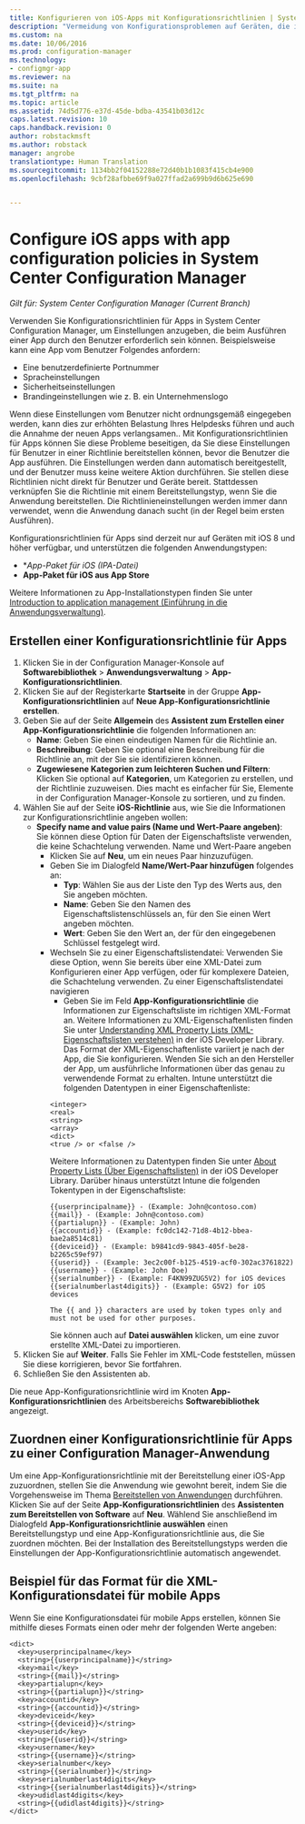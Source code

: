```yaml
---
title: Konfigurieren von iOS-Apps mit Konfigurationsrichtlinien | System Center Configuration Manager
description: "Vermeidung von Konfigurationsproblemen auf Geräten, die iOS 8 oder höher ausführen, durch Bereitstellung von Richtlinien zur Konfiguration von Apps an Benutzer vor dem Ausführen von Apps."
ms.custom: na
ms.date: 10/06/2016
ms.prod: configuration-manager
ms.technology:
- configmgr-app
ms.reviewer: na
ms.suite: na
ms.tgt_pltfrm: na
ms.topic: article
ms.assetid: 74d5d776-e37d-45de-bdba-43541b03d12c
caps.latest.revision: 10
caps.handback.revision: 0
author: robstackmsft
ms.author: robstack
manager: angrobe
translationtype: Human Translation
ms.sourcegitcommit: 1134bb2f04152288e72d40b1b1083f415cb4e900
ms.openlocfilehash: 9cbf28afbbe69f9a027ffad2a699b9d6b625e690


---
```

# <a name="configure-ios-apps-with-app-configuration-policies-in-system-center-configuration-manager"></a>Configure iOS apps with app configuration policies in System Center Configuration Manager

*Gilt für: System Center Configuration Manager (Current Branch)*


Verwenden Sie Konfigurationsrichtlinien für Apps in System Center Configuration Manager, um Einstellungen anzugeben, die beim Ausführen einer App durch den Benutzer erforderlich sein können. Beispielsweise kann eine App vom Benutzer Folgendes anfordern:
- Eine benutzerdefinierte Portnummer
- Spracheinstellungen
- Sicherheitseinstellungen
- Brandingeinstellungen wie z. B. ein Unternehmenslogo

Wenn diese Einstellungen vom Benutzer nicht ordnungsgemäß eingegeben werden, kann dies zur erhöhten Belastung Ihres Helpdesks führen und auch die Annahme der neuen Apps verlangsamen..
Mit Konfigurationsrichtlinien für Apps können Sie diese Probleme beseitigen, da Sie diese Einstellungen für Benutzer in einer Richtlinie bereitstellen können, bevor die Benutzer die App ausführen. Die Einstellungen werden dann automatisch bereitgestellt, und der Benutzer muss keine weitere Aktion durchführen.
Sie stellen diese Richtlinien nicht direkt für Benutzer und Geräte bereit. Stattdessen verknüpfen Sie die Richtlinie mit einem Bereitstellungstyp, wenn Sie die Anwendung bereitstellen. Die Richtlinieneinstellungen werden immer dann verwendet, wenn die Anwendung danach sucht (in der Regel beim ersten Ausführen).

Konfigurationsrichtlinien für Apps sind derzeit nur auf Geräten mit iOS 8 und höher verfügbar, und unterstützen die folgenden Anwendungstypen:

- **App-Paket für iOS (*IPA-Datei)**
- **App-Paket für iOS aus App Store**

Weitere Informationen zu App-Installationstypen finden Sie unter [Introduction to application management (Einführung in die Anwendungsverwaltung)](/sccm/apps/understand/introduction-to-application-management).

## <a name="create-an-app-configuration-policy"></a>Erstellen einer Konfigurationsrichtlinie für Apps

1. Klicken Sie in der Configuration Manager-Konsole auf **Softwarebibliothek** > **Anwendungsverwaltung** > **App-Konfigurationsrichtlinien**.
3. Klicken Sie auf der Registerkarte **Startseite** in der Gruppe **App-Konfigurationsrichtlinien** auf **Neue App-Konfigurationsrichtlinie erstellen**.
4. Geben Sie auf der Seite **Allgemein** des **Assistent zum Erstellen einer App-Konfigurationsrichtlinie** die folgenden Informationen an:
    - **Name**: Geben Sie einen eindeutigen Namen für die Richtlinie an.
    - **Beschreibung**: Geben Sie optional eine Beschreibung für die Richtlinie an, mit der Sie sie identifizieren können.
    - **Zugewiesene Kategorien zum leichteren Suchen und Filtern**: Klicken Sie optional auf **Kategorien**, um Kategorien zu erstellen, und der Richtlinie zuzuweisen. Dies macht es einfacher für Sie, Elemente in der Configuration Manager-Konsole zu sortieren, und zu finden.
5. Wählen Sie auf der Seite **iOS-Richtlinie** aus, wie Sie die Informationen zur Konfigurationsrichtlinie angeben wollen:
    - **Specify name and value pairs (Name und Wert-Paare angeben)**: Sie können diese Option für Daten der Eigenschaftsliste verwenden, die keine Schachtelung verwenden.
    Name und Wert-Paare angeben
        - Klicken Sie auf **Neu**, um ein neues Paar hinzuzufügen.
        - Geben Sie im Dialogfeld **Name/Wert-Paar hinzufügen** folgendes an:
            - **Typ**: Wählen Sie aus der Liste den Typ des Werts aus, den Sie angeben möchten.
            - **Name**: Geben Sie den Namen des Eigenschaftslistenschlüssels an, für den Sie einen Wert angeben möchten.
            - **Wert**: Geben Sie den Wert an, der für den eingegebenen Schlüssel festgelegt wird.
        - Wechseln Sie zu einer Eigenschaftslistendatei: Verwenden Sie diese Option, wenn Sie bereits über eine XML-Datei zum Konfigurieren einer App verfügen, oder für komplexere Dateien, die Schachtelung verwenden.
        Zu einer Eigenschaftslistendatei navigieren
            - Geben Sie im Feld **App-Konfigurationsrichtlinie** die Informationen zur Eigenschaftsliste im richtigen XML-Format an.
            Weitere Informationen zu XML-Eigenschaftenlisten finden Sie unter [Understanding XML Property Lists (XML-Eigenschaftslisten verstehen)](https://developer.apple.com/library/ios/documentation/Cocoa/Conceptual/PropertyLists/UnderstandXMLPlist/UnderstandXMLPlist.html) in der iOS Developer Library.
            Das Format der XML-Eigenschaftenliste variiert je nach der App, die Sie konfigurieren. Wenden Sie sich an den Hersteller der App, um ausführliche Informationen über das genau zu verwendende Format zu erhalten.
            Intune unterstützt die folgenden Datentypen in einer Eigenschaftenliste:
            ```
            <integer>
            <real>
            <string>
            <array>
            <dict>
            <true /> or <false />
            ```
            Weitere Informationen zu Datentypen finden Sie unter [About Property Lists (Über Eigenschaftslisten)](https://developer.apple.com/library/content/documentation/Cocoa/Conceptual/PropertyLists/AboutPropertyLists/AboutPropertyLists.html) in der iOS Developer Library.
            Darüber hinaus unterstützt Intune die folgenden Tokentypen in der Eigenschaftsliste:
            ```
            {{userprincipalname}} - (Example: John@contoso.com)
            {{mail}} - (Example: John@contoso.com)
            {{partialupn}} - (Example: John)
            {{accountid}} - (Example: fc0dc142-71d8-4b12-bbea-bae2a8514c81)
            {{deviceid}} - (Example: b9841cd9-9843-405f-be28-b2265c59ef97)
            {{userid}} - (Example: 3ec2c00f-b125-4519-acf0-302ac3761822)
            {{username}} - (Example: John Doe)
            {{serialnumber}} - (Example: F4KN99ZUG5V2) for iOS devices
            {{serialnumberlast4digits}} - (Example: G5V2) for iOS devices

            The {{ and }} characters are used by token types only and must not be used for other purposes.
            ```
            Sie können auch auf **Datei auswählen** klicken, um eine zuvor erstellte XML-Datei zu importieren.
6. Klicken Sie auf **Weiter**. Falls Sie Fehler im XML-Code feststellen, müssen Sie diese korrigieren, bevor Sie fortfahren.
6. Schließen Sie den Assistenten ab.

Die neue App-Konfigurationsrichtlinie wird im Knoten **App-Konfigurationsrichtlinien** des Arbeitsbereichs **Softwarebibliothek** angezeigt.

## <a name="associate-an-app-configuration-policy-with-a-configuration-manager-application"></a>Zuordnen einer Konfigurationsrichtlinie für Apps zu einer Configuration Manager-Anwendung

Um eine App-Konfigurationsrichtlinie mit der Bereitstellung einer iOS-App zuzuordnen, stellen Sie die Anwendung wie gewohnt bereit, indem Sie die Vorgehensweise im Thema [Bereitstellen von Anwendungen](/sccm/apps/deploy-use/deploy-applications) durchführen.
Klicken Sie auf der Seite **App-Konfigurationsrichtlinien** des **Assistenten zum Bereitstellen von Software** auf **Neu**. Wählend Sie anschließend im Dialogfeld **App-Konfigurationsrichtlinie auswählen** einen Bereitstellungstyp und eine App-Konfigurationsrichtlinie aus, die Sie zuordnen möchten.
Bei der Installation des Bereitstellungstyps werden die Einstellungen der App-Konfigurationsrichtlinie automatisch angewendet.

## <a name="example-format-for-the-mobile-app-configuration-xml-file"></a>Beispiel für das Format für die XML-Konfigurationsdatei für mobile Apps

Wenn Sie eine Konfigurationsdatei für mobile Apps erstellen, können Sie mithilfe dieses Formats einen oder mehr der folgenden Werte angeben:

```
<dict>
  <key>userprincipalname</key>
  <string>{{userprincipalname}}</string>
  <key>mail</key>
  <string>{{mail}}</string>
  <key>partialupn</key>
  <string>{{partialupn}}</string>
  <key>accountid</key>
  <string>{{accountid}}</string>
  <key>deviceid</key>
  <string>{{deviceid}}</string>
  <key>userid</key>
  <string>{{userid}}</string>
  <key>username</key>
  <string>{{username}}</string>
  <key>serialnumber</key>
  <string>{{serialnumber}}</string>
  <key>serialnumberlast4digits</key>
  <string>{{serialnumberlast4digits}}</string>
  <key>udidlast4digits</key>
  <string>{{udidlast4digits}}</string>
</dict>
```



<!--HONumber=Nov16_HO1-->



